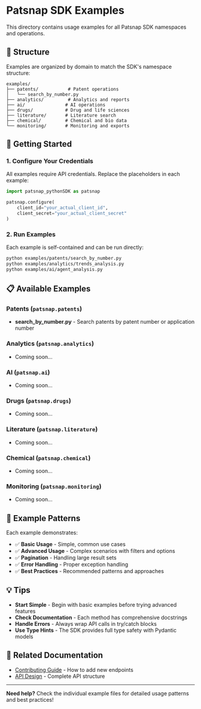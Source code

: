 # Patsnap SDK Examples

This directory contains usage examples for all Patsnap SDK namespaces and operations.

## 📁 Structure

Examples are organized by domain to match the SDK's namespace structure:

```
examples/
├── patents/           # Patent operations
│   └── search_by_number.py
├── analytics/         # Analytics and reports
├── ai/               # AI operations
├── drugs/            # Drug and life sciences
├── literature/       # Literature search
├── chemical/         # Chemical and bio data
└── monitoring/       # Monitoring and exports
```

## 🚀 Getting Started

### 1. Configure Your Credentials

All examples require API credentials. Replace the placeholders in each example:

```python
import patsnap_pythonSDK as patsnap

patsnap.configure(
    client_id="your_actual_client_id",
    client_secret="your_actual_client_secret"
)
```

### 2. Run Examples

Each example is self-contained and can be run directly:

```bash
python examples/patents/search_by_number.py
python examples/analytics/trends_analysis.py
python examples/ai/agent_analysis.py
```

## 📋 Available Examples

### Patents (`patsnap.patents`)
- **search_by_number.py** - Search patents by patent number or application number

### Analytics (`patsnap.analytics`)
- Coming soon...

### AI (`patsnap.ai`)
- Coming soon...

### Drugs (`patsnap.drugs`)
- Coming soon...

### Literature (`patsnap.literature`)
- Coming soon...

### Chemical (`patsnap.chemical`)
- Coming soon...

### Monitoring (`patsnap.monitoring`)
- Coming soon...

## 🎯 Example Patterns

Each example demonstrates:
- ✅ **Basic Usage** - Simple, common use cases
- ✅ **Advanced Usage** - Complex scenarios with filters and options
- ✅ **Pagination** - Handling large result sets
- ✅ **Error Handling** - Proper exception handling
- ✅ **Best Practices** - Recommended patterns and approaches

## 💡 Tips

- **Start Simple** - Begin with basic examples before trying advanced features
- **Check Documentation** - Each method has comprehensive docstrings
- **Handle Errors** - Always wrap API calls in try/catch blocks
- **Use Type Hints** - The SDK provides full type safety with Pydantic models

## 🔗 Related Documentation

- [Contributing Guide](../CONTRIBUTING.md) - How to add new endpoints
- [API Design](../docs/implementation/NAMESPACE_DESIGN.md) - Complete API structure

---

**Need help?** Check the individual example files for detailed usage patterns and best practices!
